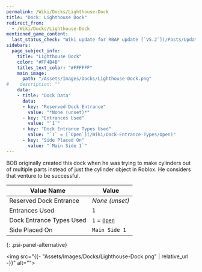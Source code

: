 ```yaml
---
permalink: /Wiki/Docks/Lighthouse-Dock
title: "Dock: Lighthouse Dock"
redirect_from:
  - /Wiki/Docks/Lighthouse-Dock
mentioned_game_content:
  last_status_check: "Wiki update for RBAP update [`V5.2`](/Posts/Update-Log/5-2-0)"
sidebars:
  page_subject_info:
    title: "Lighthouse Dock"
    color: "#FF4B4B"
    titles_text_color: "#FFFFFF"
    main_image:
      path: "/Assets/Images/Docks/Lighthouse-Dock.png"
#    description: ""
    data:
    - title: "Dock Data"
      data:
      - key: "Reserved Dock Entrance"
        value: "*None (unset)*"
      - key: "Entrances Used"
        value: "`1`"
      - key: "Dock Entrance Types Used"
        value: "`1` = [`Open`](/Wiki/Dock-Entrance-Types/Open)"
      - key: "Side Placed On"
        value: "`Main Side 1`"
---
```


BOB originally created this dock when he was trying to make cylinders out of multiple parts instead of just the cylinder object in Roblox. He considers that venture to be successful.

| Value Name               | Value |
|-|-|
| Reserved Dock Entrance   | *None (unset)* |
| Entrances Used           | `1` |
| Dock Entrance Types Used | `1` = [`Open`](/Wiki/Dock-Entrance-Types/Open) |
| Side Placed On           | `Main Side 1` |
{: .psi-panel-alternative}

<img src="{{- "Assets/Images/Docks/Lighthouse-Dock.png" | relative_url -}}" alt="">